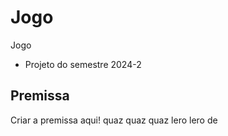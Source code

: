# Jogo
Jogo

* Projeto do semestre 2024-2

## Premissa
 
Criar a premissa aqui!
quaz quaz quaz lero lero de